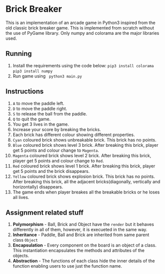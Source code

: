 # Brick Breaker

This is an implementation of an arcade game in Python3 inspired from the old classic brick breaker game. This is implemented from scratch without the use of PyGame library. Only numpy and colorama are the major libraries used. 

## Running
1. Install the requirements using the code below:
 `pip3 install colorama`
 `pip3 install numpy`
2. Run game using
` python3 main.py`

## Instructions

1. `A` to move the paddle left.
2. `D` to move the paddle right.
3. `S` to release the ball from the paddle.
4. `Q` to quit the game.
5. You get 3 lives in the game.
6. Increase your score by breaking the bricks.
7. Each brick has different colour showing different properties.
8. `Cyan` coloured brick shows unbreakable brick. This brick has no points.
9. `Blue` coloured brick shows level 3 brick. After breaking this brick, player get 5 points and colour change to `Magenta`.
10. `Magenta` coloured brick shows level 2 brick. After breaking this brick, player get 5 points and colour change to `Red`.
11. `Red` coloured brick shows level 1 brick. After breaking this brick, player get 5 points and the brick disappears.
12. `Yellow` coloured brick shows explosion brick. This brick has no points. After breaking this brick, all the adjacent bricks(diagonally, vertically and horizontally) disappears.
13. The game ends when player breakes all the breakable bricks or he loses all lives.

## Assignment related stuff

1. **Polymorphism** - Ball, Brick and Object have the `render` but it behaves differently in all of them, however, it is execueted in the same way.
2. **Inheritance** - Paddle, Ball and Brick are inherited from same parent class `Object`
3. **Encapsulation** - Every component on the board is an object of a class. This instantiation encapsulates the methods and attributes of the objects.
4. **Abstraction** - The functions of each class hide the inner details of the function enabling users to use just the function name.


